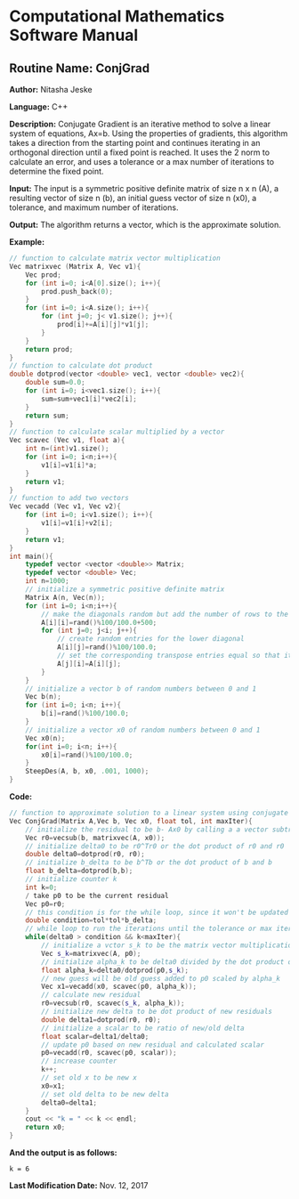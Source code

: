 # Computational Mathematics Software Manual

## **Routine Name:** ConjGrad

**Author:** Nitasha Jeske

**Language:** C++

**Description:** Conjugate Gradient is an iterative method to solve a linear system of equations, Ax=b. Using the properties of gradients, this algorithm takes a direction from the starting point and continues iterating in an orthogonal direction until a fixed point is reached. It uses the 2 norm to calculate an error, and uses a tolerance or a max number of iterations to determine the fixed point.

**Input:**  The input is a symmetric positive definite matrix of size n x n (A), a resulting vector of size n (b), an initial guess vector of size n (x0), a tolerance, and maximum number of iterations.

**Output:** The algorithm returns a vector, which is the approximate solution.

**Example:**

```C++
// function to calculate matrix vector multiplication
Vec matrixvec (Matrix A, Vec v1){
    Vec prod;
    for (int i=0; i<A[0].size(); i++){
        prod.push_back(0);
    }
    for (int i=0; i<A.size(); i++){
        for (int j=0; j< v1.size(); j++){
            prod[i]+=A[i][j]*v1[j];
        }
    }
    return prod;
}
// function to calculate dot product
double dotprod(vector <double> vec1, vector <double> vec2){
    double sum=0.0;
    for (int i=0; i<vec1.size(); i++){
        sum=sum+vec1[i]*vec2[i];
    }
    return sum;
}
// function to calculate scalar multiplied by a vector
Vec scavec (Vec v1, float a){
    int n=(int)v1.size();
    for (int i=0; i<n;i++){
        v1[i]=v1[i]*a;
    }
    return v1;
}
// function to add two vectors
Vec vecadd (Vec v1, Vec v2){
    for (int i=0; i<v1.size(); i++){
        v1[i]=v1[i]+v2[i];
    }
    return v1;
}
int main(){
    typedef vector <vector <double>> Matrix;
    typedef vector <double> Vec;
    int n=1000;
    // initialize a symmetric positive definite matrix
    Matrix A(n, Vec(n));
    for (int i=0; i<n;i++){
        // make the diagonals random but add the number of rows to the matrix to make sure it is diagonally dominant
        A[i][i]=rand()%100/100.0+500;
        for (int j=0; j<i; j++){
            // create random entries for the lower diagonal
            A[i][j]=rand()%100/100.0;
            // set the corresponding transpose entries equal so that it is symmetric
            A[j][i]=A[i][j];
        }
    }
    // initialize a vector b of random numbers between 0 and 1
    Vec b(n);
    for (int i=0; i<n; i++){
        b[i]=rand()%100/100.0;
    }
    // initialize a vector x0 of random numbers between 0 and 1
    Vec x0(n);
    for(int i=0; i<n; i++){
        x0[i]=rand()%100/100.0;
    }
    SteepDes(A, b, x0, .001, 1000);
}
```

**Code:**
```C++
// function to approximate solution to a linear system using conjugate gradient method
Vec ConjGrad(Matrix A,Vec b, Vec x0, float tol, int maxIter){
    // initialize the residual to be b- Ax0 by calling a a vector subtraction function and a matrix vector multiplication function
    Vec r0=vecsub(b, matrixvec(A, x0));
    // initialize delta0 to be r0^Tr0 or the dot product of r0 and r0
    double delta0=dotprod(r0, r0);
    // initialize b_delta to be b^Tb or the dot product of b and b
    float b_delta=dotprod(b,b);
    // initialize counter k
    int k=0;
    / take p0 to be the current residual
    Vec p0=r0;
    // this condition is for the while loop, since it won't be updated in the loop, I will just calculate it once
    double condition=tol*tol*b_delta;
    // while loop to run the iterations until the tolerance or max iter is met
    while(delta0 > condition && k<maxIter){
        // initialize a vctor s_k to be the matrix vector multiplication of A and p0
        Vec s_k=matrixvec(A, p0);
        // initialize alpha_k to be delta0 divided by the dot product of p0 and s_k
        float alpha_k=delta0/dotprod(p0,s_k);
        // new guess will be old guess added to p0 scaled by alpha_k
        Vec x1=vecadd(x0, scavec(p0, alpha_k));
        // calculate new residual
        r0=vecsub(r0, scavec(s_k, alpha_k));
        // initialize new delta to be dot product of new residuals
        double delta1=dotprod(r0, r0);
        // initialize a scalar to be ratio of new/old delta
        float scalar=delta1/delta0;
        // update p0 based on new residual and calculated scalar
        p0=vecadd(r0, scavec(p0, scalar));
        // increase counter
        k++;
        // set old x to be new x
        x0=x1;
        // set old delta to be new delta
        delta0=delta1;
    }
    cout << "k = " << k << endl;
    return x0;
}
```

**And the output is as follows:**  
```
k = 6
```

**Last Modification Date:**
Nov. 12, 2017
